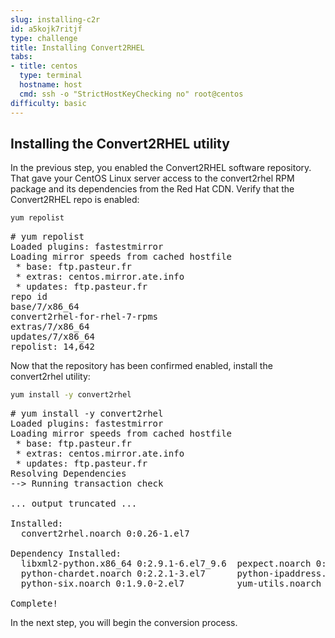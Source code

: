 ```yaml
---
slug: installing-c2r
id: a5kojk7ritjf
type: challenge
title: Installing Convert2RHEL
tabs:
- title: centos
  type: terminal
  hostname: host
  cmd: ssh -o "StrictHostKeyChecking no" root@centos
difficulty: basic
---
```


## Installing the Convert2RHEL utility

In the previous step, you enabled the Convert2RHEL software repository. That gave your CentOS Linux server access to the convert2rhel RPM package and its dependencies from the Red Hat CDN. Verify that the Convert2RHEL repo is enabled:

```bash
yum repolist

```

<pre class='file'>
# yum repolist
Loaded plugins: fastestmirror
Loading mirror speeds from cached hostfile
 * base: ftp.pasteur.fr
 * extras: centos.mirror.ate.info
 * updates: ftp.pasteur.fr
repo id                                                                                   repo name                                                                          status
base/7/x86_64                                                                             CentOS-7 - Base                                                                    10,072
convert2rhel-for-rhel-7-rpms                                                              Convert2RHEL for OS 7                                                                   5
extras/7/x86_64                                                                           CentOS-7 - Extras                                                                     512
updates/7/x86_64                                                                          CentOS-7 - Updates                                                                  4,053
repolist: 14,642
</pre>

Now that the repository has been confirmed enabled, install the convert2rhel utility:

```bash
yum install -y convert2rhel

```

<pre class='file'>
# yum install -y convert2rhel
Loaded plugins: fastestmirror
Loading mirror speeds from cached hostfile
 * base: ftp.pasteur.fr
 * extras: centos.mirror.ate.info
 * updates: ftp.pasteur.fr
Resolving Dependencies
--> Running transaction check

... output truncated ...

Installed:
  convert2rhel.noarch 0:0.26-1.el7

Dependency Installed:
  libxml2-python.x86_64 0:2.9.1-6.el7_9.6  pexpect.noarch 0:2.3-11.el7             python-backports.x86_64 0:1.0-8.el7  python-backports-ssl_match_hostname.noarch 0:3.5.0.1-1.el7
  python-chardet.noarch 0:2.2.1-3.el7      python-ipaddress.noarch 0:1.0.16-2.el7  python-kitchen.noarch 0:1.1.1-5.el7  python-setuptools.noarch 0:0.9.8-7.el7
  python-six.noarch 0:1.9.0-2.el7          yum-utils.noarch 0:1.1.31-54.el7_8

Complete!
</pre>

In the next step, you will begin the conversion process.

